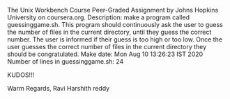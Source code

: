 The Unix Workbench Course Peer-Graded Assignment
by Johns Hopkins University on coursera.org.
Description: make a program called guessinggame.sh. This program should continuously ask the user to guess the number of files in the current directory, until they guess the correct number. The user is informed if their guess is too high or too low. Once the user guesses the correct number of files in the current directory they should be congratulated.
Make date: Mon Aug 10 13:26:23 IST 2020
Number of lines in guessinggame.sh: 24

KUDOS!!!

Warm Regards,
Ravi Harshith reddy
